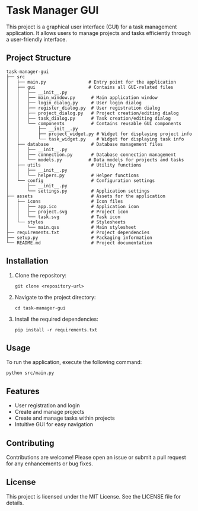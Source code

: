 # Task Manager GUI

This project is a graphical user interface (GUI) for a task management application. It allows users to manage projects and tasks efficiently through a user-friendly interface.

## Project Structure

```
task-manager-gui
├── src
│   ├── main.py                # Entry point for the application
│   ├── gui                    # Contains all GUI-related files
│   │   ├── __init__.py
│   │   ├── main_window.py      # Main application window
│   │   ├── login_dialog.py     # User login dialog
│   │   ├── register_dialog.py  # User registration dialog
│   │   ├── project_dialog.py   # Project creation/editing dialog
│   │   ├── task_dialog.py      # Task creation/editing dialog
│   │   └── components          # Contains reusable GUI components
│   │       ├── __init__.py
│   │       ├── project_widget.py # Widget for displaying project info
│   │       └── task_widget.py    # Widget for displaying task info
│   ├── database                # Database management files
│   │   ├── __init__.py
│   │   ├── connection.py       # Database connection management
│   │   └── models.py          # Data models for projects and tasks
│   ├── utils                   # Utility functions
│   │   ├── __init__.py
│   │   └── helpers.py          # Helper functions
│   └── config                  # Configuration settings
│       ├── __init__.py
│       └── settings.py         # Application settings
├── assets                      # Assets for the application
│   ├── icons                   # Icon files
│   │   ├── app.ico             # Application icon
│   │   ├── project.svg         # Project icon
│   │   └── task.svg            # Task icon
│   └── styles                  # Stylesheets
│       └── main.qss            # Main stylesheet
├── requirements.txt            # Project dependencies
├── setup.py                    # Packaging information
└── README.md                   # Project documentation
```

## Installation

1. Clone the repository:
   ```
   git clone <repository-url>
   ```
2. Navigate to the project directory:
   ```
   cd task-manager-gui
   ```
3. Install the required dependencies:
   ```
   pip install -r requirements.txt
   ```

## Usage

To run the application, execute the following command:
```
python src/main.py
```

## Features

- User registration and login
- Create and manage projects
- Create and manage tasks within projects
- Intuitive GUI for easy navigation

## Contributing

Contributions are welcome! Please open an issue or submit a pull request for any enhancements or bug fixes.

## License

This project is licensed under the MIT License. See the LICENSE file for details.